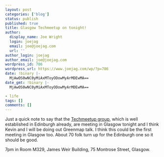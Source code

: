 ```yaml
---
layout: post
categories: ['blog']
status: publish
published: true
title: Glasgow Techmeetup on tonight!
author:
  display_name: Joe Wright
  login: joejag
  email: joe@joejag.com
  url: ''
author_login: joejag
author_email: joe@joejag.com
wordpress_id: 786
wordpress_url: https://www.joejag.com/wp/?p=786
date: !binary |-
  MjAwOS0wNC0yMiAxMToyODowMyArMDEwMA==
date_gmt: !binary |-
  MjAwOS0wNC0yMiAxMToyODowMyArMDEwMA==

- life
tags: []
comments: []
---
```


<p>Just a quick note to say that the <a href="http://www.techmeetup.co.uk">Techmeetup group</a>, which is well established in Edinburgh already, are meeting in Glasgow tonight and I think Kevin and I will be doing out Greenmap talk.  I think this could be the first meeting in Glasgow too.  About 70 folk turn up for the Edinburgh one so it should be good.</p>
<p>7pm in Room M329, James Weir Building, 75 Montrose Street, Glasgow.</p>
